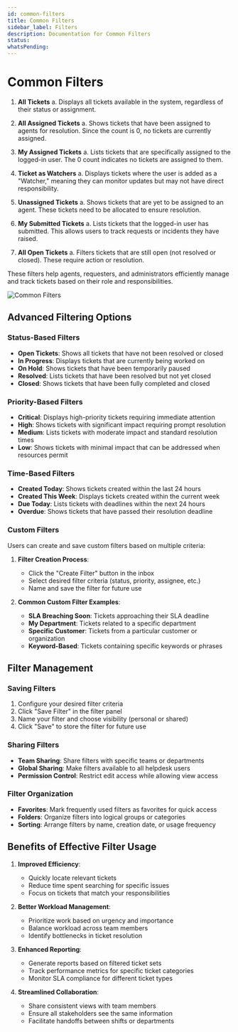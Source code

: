 ```yaml
---
id: common-filters
title: Common Filters
sidebar_label: Filters
description: Documentation for Common Filters
status: 
whatsPending: 
---
```


# Common Filters

1. **All Tickets**
   a. Displays all tickets available in the system, regardless of their status or assignment.

2. **All Assigned Tickets**
   a. Shows tickets that have been assigned to agents for resolution. Since the count is 0, no tickets are currently assigned.

3. **My Assigned Tickets**
   a. Lists tickets that are specifically assigned to the logged-in user. The 0 count indicates no tickets are assigned to them.

4. **Ticket as Watchers**
   a. Displays tickets where the user is added as a "Watcher," meaning they can monitor updates but may not have direct responsibility.

5. **Unassigned Tickets**
   a. Shows tickets that are yet to be assigned to an agent. These tickets need to be allocated to ensure resolution.

6. **My Submitted Tickets**
   a. Lists tickets that the logged-in user has submitted. This allows users to track requests or incidents they have raised.

7. **All Open Tickets**
   a. Filters tickets that are still open (not resolved or closed). These require action or resolution.

These filters help agents, requesters, and administrators efficiently manage and track tickets based on their role and responsibilities.


![Common Filters](/img/Helpdesk/Common_Filters.jpg)

## Advanced Filtering Options

### Status-Based Filters

- **Open Tickets**: Shows all tickets that have not been resolved or closed
- **In Progress**: Displays tickets that are currently being worked on
- **On Hold**: Shows tickets that have been temporarily paused
- **Resolved**: Lists tickets that have been resolved but not yet closed
- **Closed**: Shows tickets that have been fully completed and closed

### Priority-Based Filters

- **Critical**: Displays high-priority tickets requiring immediate attention
- **High**: Shows tickets with significant impact requiring prompt resolution
- **Medium**: Lists tickets with moderate impact and standard resolution times
- **Low**: Shows tickets with minimal impact that can be addressed when resources permit

### Time-Based Filters

- **Created Today**: Shows tickets created within the last 24 hours
- **Created This Week**: Displays tickets created within the current week
- **Due Today**: Lists tickets with deadlines within the next 24 hours
- **Overdue**: Shows tickets that have passed their resolution deadline

### Custom Filters

Users can create and save custom filters based on multiple criteria:

1. **Filter Creation Process**:
   - Click the "Create Filter" button in the inbox
   - Select desired filter criteria (status, priority, assignee, etc.)
   - Name and save the filter for future use

2. **Common Custom Filter Examples**:
   - **SLA Breaching Soon**: Tickets approaching their SLA deadline
   - **My Department**: Tickets related to a specific department
   - **Specific Customer**: Tickets from a particular customer or organization
   - **Keyword-Based**: Tickets containing specific keywords or phrases

## Filter Management

### Saving Filters

1. Configure your desired filter criteria
2. Click "Save Filter" in the filter panel
3. Name your filter and choose visibility (personal or shared)
4. Click "Save" to store the filter for future use

### Sharing Filters

- **Team Sharing**: Share filters with specific teams or departments
- **Global Sharing**: Make filters available to all helpdesk users
- **Permission Control**: Restrict edit access while allowing view access

### Filter Organization

- **Favorites**: Mark frequently used filters as favorites for quick access
- **Folders**: Organize filters into logical groups or categories
- **Sorting**: Arrange filters by name, creation date, or usage frequency

## Benefits of Effective Filter Usage

1. **Improved Efficiency**:
   - Quickly locate relevant tickets
   - Reduce time spent searching for specific issues
   - Focus on tickets that match your responsibilities

2. **Better Workload Management**:
   - Prioritize work based on urgency and importance
   - Balance workload across team members
   - Identify bottlenecks in ticket resolution

3. **Enhanced Reporting**:
   - Generate reports based on filtered ticket sets
   - Track performance metrics for specific ticket categories
   - Monitor SLA compliance for different ticket types

4. **Streamlined Collaboration**:
   - Share consistent views with team members
   - Ensure all stakeholders see the same information
   - Facilitate handoffs between shifts or departments
